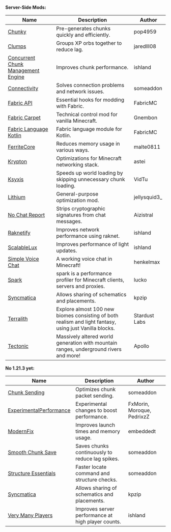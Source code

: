 **Server-Side Mods:**

| Name | Description | Author |
| --- | --- | --- |
| [Chunky](https://modrinth.com/mod/chunky) | Pre-generates chunks quickly and efficiently. | pop4959 |
| [Clumps](https://modrinth.com/mod/clumps) | Groups XP orbs together to reduce lag. | jaredlll08 |
| [Concurrent Chunk Management Engine](https://modrinth.com/mod/c2me-fabric) | Improves chunk performance. | ishland |
| [Connectivity](https://www.curseforge.com/minecraft/mc-mods/connectivity) | Solves connection problems and network issues. | someaddon |
| [Fabric API](https://github.com/FabricMC/fabric) | Essential hooks for modding with Fabric. | FabricMC |
| [Fabric Carpet](https://github.com/gnembon/fabric-carpet) | Technical control mod for vanilla Minecraft. | Gnembon |
| [Fabric Language Kotlin](https://github.com/FabricMC/fabric-language-kotlin) | Fabric language module for Kotlin. | FabricMC |
| [FerriteCore](https://modrinth.com/mod/ferrite-core) | Reduces memory usage in various ways. | malte0811 |
| [Krypton](https://modrinth.com/mod/krypton) | Optimizations for Minecraft networking stack. | astei |
| [Ksyxis](https://modrinth.com/mod/ksyxis) | Speeds up world loading by skipping unnecessary chunk loading. | VidTu |
| [Lithium](https://modrinth.com/mod/lithium) | General-purpose optimization mod. | jellysquid3_ |
| [No Chat Report](https://modrinth.com/mod/no-chat-reports) | Strips cryptographic signatures from chat messages. | Aizistral |
| [Raknetify](https://modrinth.com/plugin/raknetify) | Improves network performance using raknet. | ishland |
| [ScalableLux](https://modrinth.com/mod/scalablelux) | Improves performance of light updates. | ishland |
| [Simple Voice Chat](https://modrinth.com/plugin/simple-voice-chat) | A working voice chat in Minecraft! | henkelmax |
| [Spark](https://modrinth.com/mod/spark) | spark is a performance profiler for Minecraft clients, servers and proxies. | lucko |
| [Syncmatica](https://modrinth.com/mod/syncmatica) | Allows sharing of schematics and placements. | kpzip |
| [Terralith](https://modrinth.com/mod/terralith) | Explore almost 100 new biomes consisting of both realism and light fantasy, using just Vanilla blocks. | Stardust Labs |
| [Tectonic](https://modrinth.com/mod/tectonic) | Massively altered world generation with mountain ranges, underground rivers and more! | Apollo |

**No 1.21.3 yet:**

| Name | Description | Author |
| --- | --- | --- |
| [Chunk Sending](https://www.curseforge.com/minecraft/mc-mods/chunk-sending-forge-fabric) | Optimizes chunk packet sending. | someaddon |
| [ExperimentalPerformance](https://github.com/PedrixzZ/ExperimentalPerformanceUnofficial) | Experimental changes to boost performance. | FxMorin, Moroque, PedrixzZ |
| [ModernFix](https://www.curseforge.com/minecraft/mc-mods/modernfix) | Improves launch times and memory usage. | embeddedt |
| [Smooth Chunk Save](https://www.curseforge.com/minecraft/mc-mods/smooth-chunk-save) | Saves chunks continuously to reduce lag spikes. | someaddon |
| [Structure Essentials](https://www.curseforge.com/minecraft/mc-mods/structure-essentials-forge-fabric) | Faster locate command and structure checks. | someaddon |
| [Syncmatica](https://modrinth.com/mod/syncmatica) | Allows sharing of schematics and placements. | kpzip |
| [Very Many Players](https://modrinth.com/mod/vmp-fabric) | Improves server performance at high player counts. | ishland |